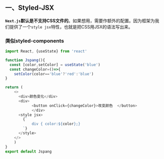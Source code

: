## 一、Styled-JSX

**`Next.js`默认是不支持CSS文件的**。如果想用，需要作额外的配置。因为框架为我们提供了一个`style jsx`特性，也就是把CSS用JSX的语法写出来。

### 类似styled-components

```js
import React, {useState} from 'react'

function Jspang(){
  const [color,setColor] = useState('blue')
  const changeColor=()=>{
    setColor(color=='blue'?'red':'blue')
}

return (
    <>
      <div>颜色变化</div>
      <div>
  			<button onClick={changeColor}>改变颜色	</button>
			</div>
      <style jsx>
        {`
         	div { color:${color};}
        `}
      </style>
    </>
	)
}
export default Jspang
```

